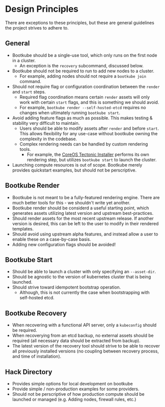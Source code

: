 # Design Principles

There are exceptions to these principles, but these are general guidelines the project strives to adhere to.

## General

- Bootkube should be a single-use tool, which only runs on the first node in a cluster.
    - An exception is the `recovery` subcommand, discussed below.
- Bootkube should not be required to run to add new nodes to a cluster.
    - For example, adding nodes should not require a `bootkube join` command.
- Should not require flag or configuration coordination between the `render` and `start` steps.
    - Required flag coordination means certain `render` assets will only work with certain `start` flags, and this is something we should avoid.
    - For example, `bootkube render --self-hosted-etcd` requires no changes when ultimately running `bootkube start`.
- Avoid adding feature flags as much as possible. This makes testing & stability very difficult to maintain.
    - Users should be able to modify assets after `render` and before `start`. This allows flexibility for any use-case without bootkube owning the complexity in the codebase.
    - Complex rendering needs can be handled by custom rendering tools.
        - For example, the [CoreOS Tectonic Installer](https://github.com/coreos/tectonic-installer) performs its own rendering step, but utilizes `bootkube start` to launch the cluster.
- Launching compute resources is out of scope. Bootkube merely provides quickstart examples, but should not be perscriptive.

## Bootkube Render

- Bootkube is not meant to be a fully-featured rendering engine. There are much better tools for this - we shouldn't write yet another.
- Bootkube render should be considerd a useful starting point, which generates assets utilizing latest version and upstream best-practices.
- Should render assets for the most recent upstream release. If another version is desired, this can be left to the user to modify in their rendered templates.
- Should avoid using upstream alpha features, and instead allow a user to enable these on a case-by-case basis.
- Adding new configuration flags should be avoided!

## Bootkube Start

- Should be able to launch a cluster with only specifying an `--asset-dir`.
- Should be agnostic to the version of kubernetes cluster that is being launched.
- Should strive toward idempotent bootstrap operation.
    - Although, this is not currently the case when bootstrapping with self-hosted etcd.

## Bootkube Recovery

- When recovering with a functional API server, only a `kubeconfig` should be required.
- When recoverying from an etcd backup, no external assets should be required (all necessary data should be extracted from backup).
- The latest version of the recovery tool should strive to be able to recover all previously installed versions (no coupling between recovery process, and time of installation).

## Hack Directory

- Provides simple options for local development on bootkube
- Provide simple / non-production examples for some providers.
- Should not be perscriptive of how production compute should be launched or managed (e.g. Adding nodes, firewall rules, etc.)
